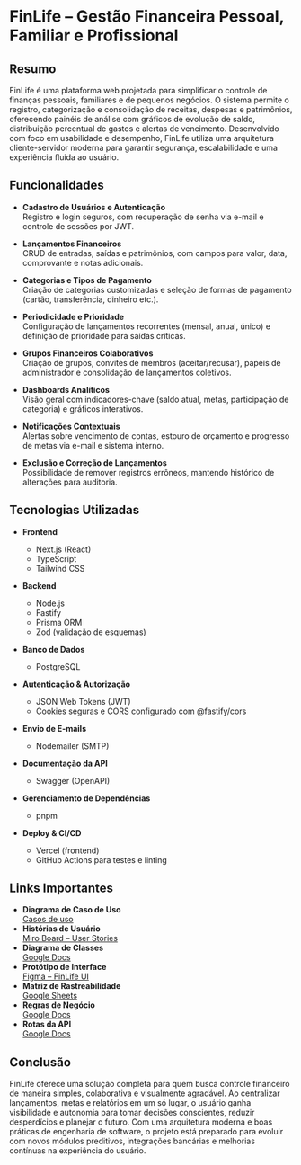 # FinLife – Gestão Financeira Pessoal, Familiar e Profissional

## Resumo

FinLife é uma plataforma web projetada para simplificar o controle de finanças pessoais, familiares e de pequenos negócios. O sistema permite o registro, categorização e consolidação de receitas, despesas e patrimônios, oferecendo painéis de análise com gráficos de evolução de saldo, distribuição percentual de gastos e alertas de vencimento. Desenvolvido com foco em usabilidade e desempenho, FinLife utiliza uma arquitetura cliente-servidor moderna para garantir segurança, escalabilidade e uma experiência fluida ao usuário.

## Funcionalidades

- **Cadastro de Usuários e Autenticação**  
  Registro e login seguros, com recuperação de senha via e-mail e controle de sessões por JWT.

- **Lançamentos Financeiros**  
  CRUD de entradas, saídas e patrimônios, com campos para valor, data, comprovante e notas adicionais.

- **Categorias e Tipos de Pagamento**  
  Criação de categorias customizadas e seleção de formas de pagamento (cartão, transferência, dinheiro etc.).

- **Periodicidade e Prioridade**  
  Configuração de lançamentos recorrentes (mensal, anual, único) e definição de prioridade para saídas críticas.

- **Grupos Financeiros Colaborativos**  
  Criação de grupos, convites de membros (aceitar/recusar), papéis de administrador e consolidação de lançamentos coletivos.

- **Dashboards Analíticos**  
  Visão geral com indicadores-chave (saldo atual, metas, participação de categoria) e gráficos interativos.

- **Notificações Contextuais**  
  Alertas sobre vencimento de contas, estouro de orçamento e progresso de metas via e-mail e sistema interno.

- **Exclusão e Correção de Lançamentos**  
  Possibilidade de remover registros errôneos, mantendo histórico de alterações para auditoria.

## Tecnologias Utilizadas

- **Frontend**  
  - Next.js (React)  
  - TypeScript  
  - Tailwind CSS  

- **Backend**  
  - Node.js  
  - Fastify  
  - Prisma ORM  
  - Zod (validação de esquemas)  

- **Banco de Dados**  
  - PostgreSQL  

- **Autenticação & Autorização**  
  - JSON Web Tokens (JWT)  
  - Cookies seguras e CORS configurado com @fastify/cors  

- **Envio de E-mails**  
  - Nodemailer (SMTP)

- **Documentação da API**  
  - Swagger (OpenAPI)  

- **Gerenciamento de Dependências**  
  - pnpm  

- **Deploy & CI/CD**  
  - Vercel (frontend) 
  - GitHub Actions para testes e linting  

## Links Importantes

- **Diagrama de Caso de Uso**  
  [Casos de uso](https://miro.com/app/board/uXjVIlu3EuI=/?share_link_id=142613026777)  
- **Histórias de Usuário**  
  [Miro Board – User Stories](https://miro.com/app/board/uXjVIlu7S9k=/?share_link_id=531229549898)  
- **Diagrama de Classes**  
  [Google Docs](https://docs.google.com/document/d/1FXgwqV_8-pH1Po8WIB9tXPwww4vOPF9eppjxQYNiZfk/edit?usp=sharing)  
- **Protótipo de Interface**  
  [Figma – FinLife UI](https://www.figma.com/design/CeBSBMO7GZ3Dy7tO3JltBe/FinLife?node-id=0-1&t=70AvK61Lo0IRvH0F-1)  
- **Matriz de Rastreabilidade**  
  [Google Sheets](https://docs.google.com/spreadsheets/d/1CDMzlwXZCNnG7dz8DZwCC_IXwZ0mjjfsBBgIlziMgJY/edit?usp=sharing) 
- **Regras de Negócio**  
  [Google Docs](https://docs.google.com/document/d/1OOxGUkHQ4Y-eeu99FjhLJdpIc7QMqEL3HWRGNNtck40/edit?usp=sharing)
- **Rotas da API**  
  [Google Docs](https://docs.google.com/document/d/1-X8BR-9iw01J2jaTLTOHhzBhkZP-Z4BW8XRDm4tz9dY/edit?usp=sharing)

## Conclusão

FinLife oferece uma solução completa para quem busca controle financeiro de maneira simples, colaborativa e visualmente agradável. Ao centralizar lançamentos, metas e relatórios em um só lugar, o usuário ganha visibilidade e autonomia para tomar decisões conscientes, reduzir desperdícios e planejar o futuro. Com uma arquitetura moderna e boas práticas de engenharia de software, o projeto está preparado para evoluir com novos módulos preditivos, integrações bancárias e melhorias contínuas na experiência do usuário.

